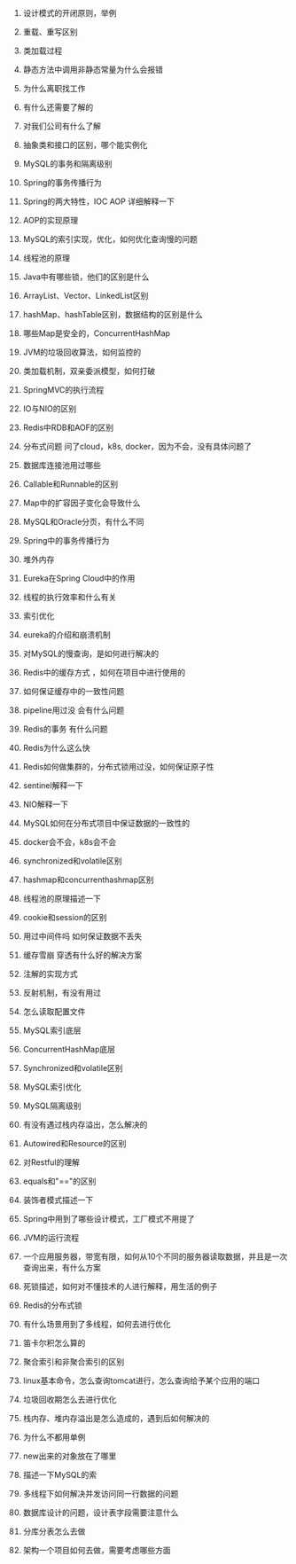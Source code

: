 1. 设计模式的开闭原则，举例
2. 重载、重写区别
3. 类加载过程
4. 静态方法中调用非静态常量为什么会报错
5. 为什么离职找工作
6. 有什么还需要了解的
7. 对我们公司有什么了解

1. 抽象类和接口的区别，哪个能实例化
2. MySQL的事务和隔离级别
3. Spring的事务传播行为
4. Spring的两大特性，IOC AOP 详细解释一下
5. AOP的实现原理
6. MySQL的索引实现，优化，如何优化查询慢的问题
7. 线程池的原理
8. Java中有哪些锁，他们的区别是什么
9. ArrayList、Vector、LinkedList区别
10. hashMap、hashTable区别，数据结构的区别是什么
11. 哪些Map是安全的，ConcurrentHashMap
12. JVM的垃圾回收算法，如何监控的
13. 类加载机制，双亲委派模型，如何打破
14. SpringMVC的执行流程
15. IO与NIO的区别
16. Redis中RDB和AOF的区别
17. 分布式问题 问了cloud，k8s, docker，因为不会，没有具体问题了
18. 数据库连接池用过哪些
19. Callable和Runnable的区别
20. Map中的扩容因子变化会导致什么
21. MySQL和Oracle分页，有什么不同

1. Spring中的事务传播行为
2. 堆外内存
3. Eureka在Spring Cloud中的作用
4. 线程的执行效率和什么有关
5. 索引优化

1. eureka的介绍和崩溃机制
2. 对MySQL的慢查询，是如何进行解决的
3. Redis中的缓存方式 ，如何在项目中进行使用的
4. 如何保证缓存中的一致性问题
5. pipeline用过没 会有什么问题
6. Redis的事务 有什么问题
7. Redis为什么这么快
8. Redis如何做集群的，分布式锁用过没，如何保证原子性
9. sentinel解释一下
10. NIO解释一下
11. MySQL如何在分布式项目中保证数据的一致性的
12. docker会不会，k8s会不会
13. synchronized和volatile区别
14. hashmap和concurrenthashmap区别
15. 线程池的原理描述一下
16. cookie和session的区别
17. 用过中间件吗 如何保证数据不丢失
18. 缓存雪崩 穿透有什么好的解决方案

1. 注解的实现方式
2. 反射机制，有没有用过
3. 怎么读取配置文件
4. MySQL索引底层
5. ConcurrentHashMap底层
6. Synchronized和volatile区别
7. MySQL索引优化
8. MySQL隔离级别
9. 有没有遇过栈内存溢出，怎么解决的
10. Autowired和Resource的区别
11. 对Restful的理解

1. equals和"=="的区别
2. 装饰者模式描述一下
3. Spring中用到了哪些设计模式，工厂模式不用提了
4. JVM的运行流程
5. 一个应用服务器，带宽有限，如何从10个不同的服务器读取数据，并且是一次查询出来，有什么方案
6. 死锁描述，如何对不懂技术的人进行解释，用生活的例子
7. Redis的分布式锁
8. 有什么场景用到了多线程，如何去进行优化
9. 笛卡尔积怎么算的
10. 聚合索引和非聚合索引的区别
11. linux基本命令，怎么查询tomcat进行，怎么查询给予某个应用的端口
12. 垃圾回收期怎么去进行优化
13. 栈内存、堆内存溢出是怎么造成的，遇到后如何解决的
14. 为什么不都用单例
15. new出来的对象放在了哪里
16. 描述一下MySQL的索
17. 多线程下如何解决并发访问同一行数据的问题
18. 数据库设计的问题，设计表字段需要注意什么
19. 分库分表怎么去做
20. 架构一个项目如何去做，需要考虑哪些方面
